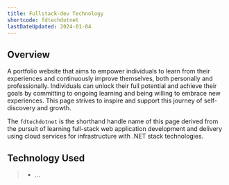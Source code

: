 ```yaml
---
title: Fullstack-dev Technology
shortcode: fdtechdotnet
lastDateUpdated: 2024-01-04
---
```



## Overview

A portfolio website that aims to empower individuals to learn from their experiences and continuously improve themselves, both personally and professionally. Individuals can unlock their full potential and achieve their goals by committing to ongoing learning and being willing to embrace new experiences. This page strives to inspire and support this journey of self-discovery and growth.

The `fdtechdotnet` is the shorthand handle name of this page derived from the pursuit of learning full-stack web application development and delivery using cloud services for infrastructure with .NET stack technologies.

## Technology Used
>- ...